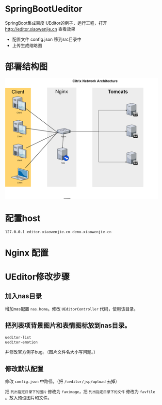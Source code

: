 # SpringBootUeditor
SpringBoot集成百度 UEditor的例子，运行工程，打开 http://editor.xiaowenjie.cn 查看效果

* 配置文件 config.json 移到src目录中
* 上传生成缩略图

# 部署结构图

![](DeployDiagram.png)

# 配置host

```
127.0.0.1 editor.xiaowenjie.cn demo.xiaowenjie.cn
```

# Nginx 配置



# UEditor修改步骤

## 加入nas目录

增加nas配置 `nas.home`。修改 `UEditorController` 代码，使用该目录。

## 把列表项背景图片和表情图标放到nas目录。


```
ueditor-list
ueditor-emotion
```

并修改官方例子bug。（图片文件名大小写问题。）


## 修改默认配置

修改 `config.json` 中路径。（把 `/ueditor/jsp/upload` 去掉）

把 `列出指定目录下的图片` 修改为 `favimage`，把 `列出指定目录下的文件` 修改为 `favfile` 。放入预设图片和文件。

